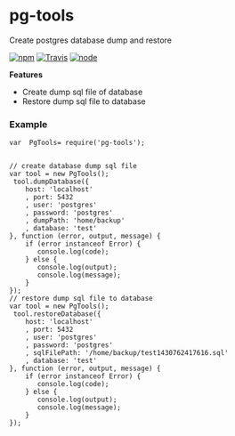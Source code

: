 # pg-tools

Create postgres database dump and restore


[![npm](https://img.shields.io/npm/dm/pg-tools.svg?style=flat-square)](https://www.npmjs.com/package/pg-tools)
[![Travis](https://img.shields.io/travis/eventEmitter/pg-tools.svg?style=flat-square)](https://travis-ci.org/eventEmitter/pg-tools)
[![node](https://img.shields.io/node/v/pg-tools.svg?style=flat-square)](https://nodejs.org/)

**Features**
- Create dump sql file of database
- Restore dump sql file to database

### Example

    var  PgTools= require('pg-tools');
    

    // create database dump sql file
    var tool = new PgTools();
     tool.dumpDatabase({
        host: 'localhost'
        , port: 5432
        , user: 'postgres'
        , password: 'postgres'
        , dumpPath: 'home/backup'
        , database: 'test'
    }, function (error, output, message) {
        if (error instanceof Error) {
           console.log(code);
        } else {
           console.log(output);
           console.log(message);
        }
    });
    // restore dump sql file to database
    var tool = new PgTools();
     tool.restoreDatabase({
        host: 'localhost'
        , port: 5432
        , user: 'postgres'
        , password: 'postgres'
        , sqlFilePath: '/home/backup/test1430762417616.sql'
        , database: 'test'
    }, function (error, output, message) {
        if (error instanceof Error) {
           console.log(code);
        } else {
           console.log(output);
           console.log(message);
        }
    });
   
